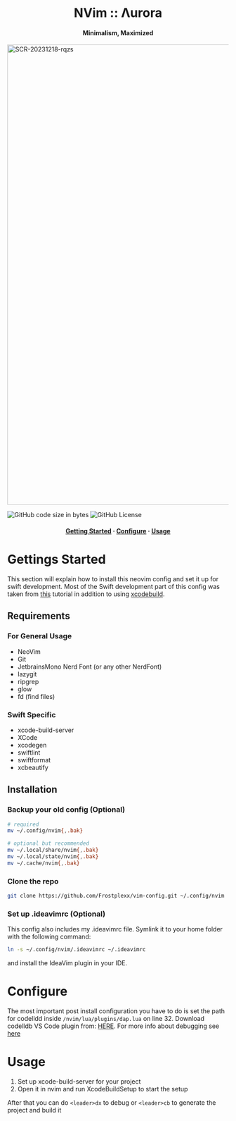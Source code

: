 <h1 align="center">NVim :: Λurora</h1>
<h4 align="center">Minimalism, Maximized</h4>

<img width="1045" alt="SCR-20231218-rqzs" src="https://github.com/Frostplexx/vim-config/assets/62436912/01128c38-9a70-4919-8bdf-cfe1403daeb8">


![GitHub code size in bytes](https://img.shields.io/github/languages/code-size/Frostplexx/vim-config?colorA=363a4f&colorB=b7bdf8&style=for-the-badge)
![GitHub License](https://img.shields.io/github/license/frostplexx/vim-config?colorA=363a4f&colorB=f5a97f&style=for-the-badge)

<h4 align="center">
  <a href="https://github.com/Frostplexx/vim-config?tab=readme-ov-file#gettings-started">Getting Started</a>
  ·
  <a href="https://github.com/Frostplexx/vim-config?tab=readme-ov-file#configure">Configure</a>
  ·
  <a href="https://github.com/Frostplexx/vim-config?tab=readme-ov-file#usage">Usage</a>
</h4>


# Gettings Started

This section will explain how to install this neovim config and set it up for swift development. Most of the Swift development part of this config was taken 
from [this](https://wojciechkulik.pl/ios/how-to-develop-ios-and-macos-apps-in-other-ides-like-neovim-or-vs-code) tutorial in addition to using [xcodebuild](https://github.com/wojciech-kulik/xcodebuild.nvim).

## Requirements

### For General Usage

- NeoVim
- Git
- JetbrainsMono Nerd Font (or any other NerdFont)
- lazygit
- ripgrep
- glow
- fd (find files)

### Swift Specific

- xcode-build-server
- XCode
- xcodegen
- swiftlint
- swiftformat
- xcbeautify

## Installation


### Backup your old config (Optional)

```bash
# required
mv ~/.config/nvim{,.bak}

# optional but recommended
mv ~/.local/share/nvim{,.bak}
mv ~/.local/state/nvim{,.bak}
mv ~/.cache/nvim{,.bak}
```

### Clone the repo

```bash
git clone https://github.com/Frostplexx/vim-config.git ~/.config/nvim
```

### Set up .ideavimrc (Optional)

This config also includes my .ideavimrc file. Symlink it to your home folder with the following command:

```bash
ln -s ~/.config/nvim/.ideavimrc ~/.ideavimrc
```

and install the IdeaVim plugin in your IDE.


# Configure

The most important post install configuration you have to do is set the path for codelldd inside `/nvim/lua/plugins/dap.lua` on line 32.
Download codelldb VS Code plugin from: [HERE](https://github.com/vadimcn/codelldb/releases). For more info about debugging see [here](https://github.com/wojciech-kulik/xcodebuild.nvim?tab=readme-ov-file)


# Usage

1. Set up xcode-build-server for your project
2. Open it in nvim and run XcodeBuildSetup to start the setup

After that you can do `<leader>dx` to debug or `<leader>cb` to generate the project and build it
